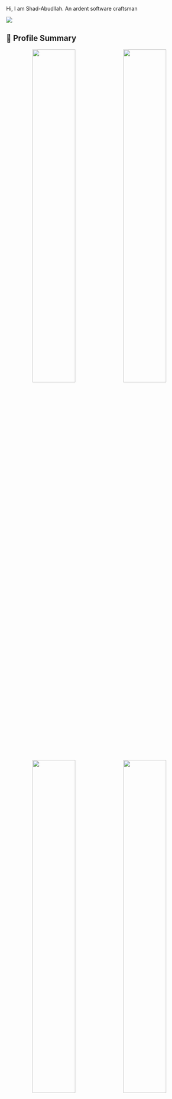 <p> Hi, I am Shad-Abudllah. An ardent software craftsman 
</p> 

![](https://leetcard.jacoblin.cool/ShadAbdullah?theme=dark&font=Cantarell&ext=contest)

## 🪪 Profile Summary

<p align="center">
<img width="48%" src="http://github-profile-summary-cards.vercel.app/api/cards/stats?username=Shadabdullah&theme=github_dark"/>
<img width="48%" src="http://github-profile-summary-cards.vercel.app/api/cards/productive-time?username=Shadabdullah&theme=github_dark&utcOffset=8"/>
</p>
<br>
<p align="center">
<img width="48%" src="http://github-profile-summary-cards.vercel.app/api/cards/repos-per-language?username=Shadabdullah&theme=github_dark"/>
<img width="48%" src="http://github-profile-summary-cards.vercel.app/api/cards/most-commit-language?username=Shadabdullah&theme=github_dark"/>
</p>
<br>
<img width="100%" src="http://github-profile-summary-cards.vercel.app/api/cards/profile-details?username=Shadabdullah&theme=github_dark"/>

## 📈 Contribution Graph:
[![Shadabdullah's github activity graph](https://github-readme-activity-graph.vercel.app/graph?username=Shadabdullah&theme=tokyo-night)](https://github.com/Shadabdullah/github-readme-activity-graph)
